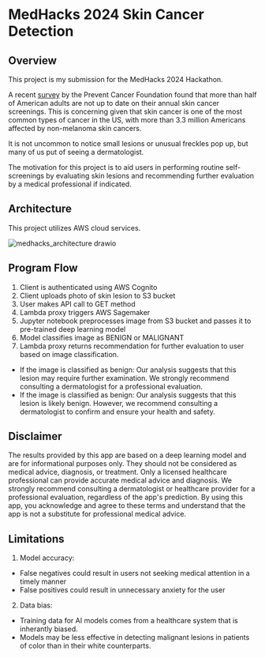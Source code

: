 # MedHacks 2024 Skin Cancer Detection

## Overview

This project is my submission for the MedHacks 2024 Hackathon.

A recent [survey](https://preventcancer.org/article/skin-deep-understanding-skin-cancer-in-darker-tones/#:~:text=The%20Prevent%20Cancer%20Foundation's%202024,had%20a%20skin%20cancer%20check.) by the Prevent Cancer Foundation found that more than half of American adults are not up to date on their annual skin cancer screenings.  This is concerning given that skin cancer is one of the most common types of cancer in the US, with more than 3.3 million Americans affected by non-melanoma skin cancers. 

It is not uncommon to notice small lesions or unusual freckles pop up, but many of us put of seeing a dermatologist.  

The motivation for this project is to aid users in performing routine self-screenings by evaluating skin lesions and recommending further evaluation by a medical professional if indicated.

## Architecture

This project utilizes AWS cloud services.

![medhacks_architecture drawio](https://github.com/user-attachments/assets/7eab6476-a8d4-4b8a-a256-9a3ec552074d)

## Program Flow

1.  Client is authenticated using AWS Cognito
2.  Client uploads photo of skin lesion to S3 bucket
3.  User makes API call to GET method
4.  Lambda proxy triggers AWS Sagemaker
5.  Jupyter notebook preprocesses image from S3 bucket and passes it to pre-trained deep learning model
6.  Model classifies image as BENIGN or MALIGNANT
7.  Lambda proxy returns recommendation for further evaluation to user based on image classification.
  - If the image is classified as benign: Our analysis suggests that this lesion may require further examination. We strongly recommend consulting a dermatologist for a professional evaluation.
  - If the image is classified as benign:  Our analysis suggests that this lesion is likely benign. However, we recommend consulting a dermatologist to confirm and ensure your health and safety.

## Disclaimer 

The results provided by this app are based on a deep learning model and are for informational purposes only. They should not be considered as medical advice, diagnosis, or treatment. Only a licensed healthcare professional can provide accurate medical advice and diagnosis. We strongly recommend consulting a dermatologist or healthcare provider for a professional evaluation, regardless of the app's prediction. By using this app, you acknowledge and agree to these terms and understand that the app is not a substitute for professional medical advice.

## Limitations
1.  Model accuracy:
   - False negatives could result in users not seeking medical attention in a timely manner
   - False positives could result in unnecessary anxiety for the user
2.  Data bias:
  - Training data for AI models comes from a healthcare system that is inherantly biased.
  - Models may be less effective in detecting malignant lesions in patients of color than in their white counterparts.

